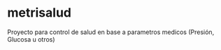 # metrisalud
Proyecto para control de salud en base a parametros medicos (Presión, Glucosa u otros)
